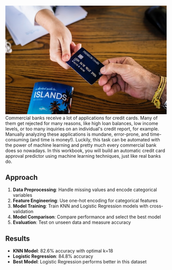 ![Credit Card](./image/credit_card.jpg)
Commercial banks receive a lot of applications for credit cards. Many of them get rejected for many reasons, like high loan balances, low income levels, or too many inquiries on an individual's credit report, for example. Manually analyzing these applications is mundane, error-prone, and time-consuming (and time is money!). Luckily, this task can be automated with the power of machine learning and pretty much every commercial bank does so nowadays. In this workbook, you will build an automatic credit card approval predictor using machine learning techniques, just like real banks do.

## Approach

1. **Data Preprocessing**: Handle missing values and encode categorical variables
2. **Feature Engineering**: Use one-hot encoding for categorical features
3. **Model Training**: Train KNN and Logistic Regression models with cross-validation
4. **Model Comparison**: Compare performance and select the best model
5. **Evaluation**: Test on unseen data and measure accuracy

## Results
- **KNN Model**: 82.6% accuracy with optimal k=18
- **Logistic Regression**: 84.8% accuracy
- **Best Model**: Logistic Regression performs better in this dataset

